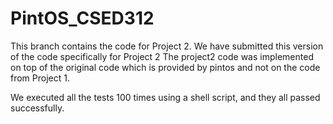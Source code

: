 # PintOS_CSED312

This branch contains the code for Project 2. We have submitted this version of the code specifically for Project 2
The project2 code was implemented on top of the original code which is provided by pintos and not on the code from Project 1.

We executed all the tests 100 times using a shell script, and they all passed successfully.
